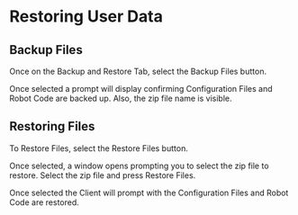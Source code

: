 # Restoring User Data

## Backup Files

Once on the Backup and Restore Tab, select the Backup Files button.

Once selected a prompt will display confirming Configuration Files and Robot Code are backed up. Also, the zip file name is visible.

## Restoring Files

To Restore Files, select the Restore Files button.

Once selected, a window opens prompting you to select the zip file to restore. Select the zip file and press Restore Files.

Once selected the Client will prompt with the Configuration Files and Robot Code are restored.
